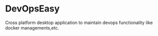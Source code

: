# DevOpsEasy
Cross platform desktop application to maintain devops functionality like docker managements,etc.
